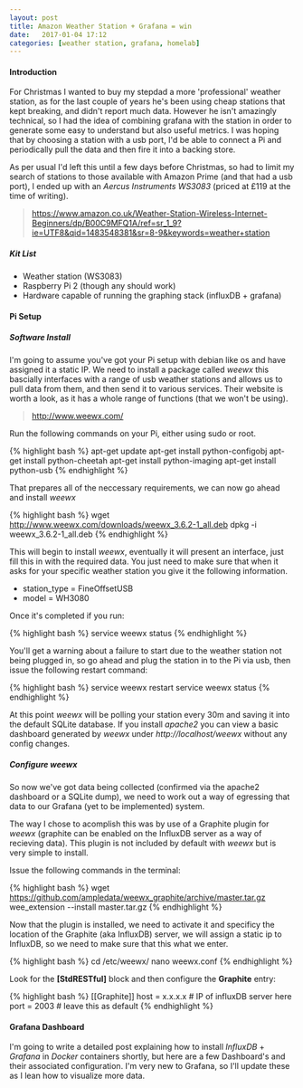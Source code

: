 ```yaml
---
layout: post
title: Amazon Weather Station + Grafana = win
date:   2017-01-04 17:12
categories: [weather station, grafana, homelab]
---
```

#### Introduction
For Christmas I wanted to buy my stepdad a more 'professional' weather station, as for the last couple of years he's been using cheap stations that kept breaking, and didn't report much data. However he isn't amazingly technical, so I had the idea of combining grafana with the station in order to generate some easy to understand but also useful metrics. I was hoping that by choosing a station with a usb port, I'd be able to connect a Pi and periodically pull the data and then fire it into a backing store.

As per usual I'd left this until a few days before Christmas, so had to limit my search of stations to those available with Amazon Prime (and that had a usb port), I ended up with an *Aercus Instruments WS3083* (priced at £119 at the time of writing).

> https://www.amazon.co.uk/Weather-Station-Wireless-Internet-Beginners/dp/B00C9MFQ1A/ref=sr_1_9?ie=UTF8&qid=1483548381&sr=8-9&keywords=weather+station

##### Kit List
- Weather station (WS3083)
- Raspberry Pi 2 (though any should work)
- Hardware capable of running the graphing stack (influxDB + grafana)

#### Pi Setup

##### Software Install
I'm going to assume you've got your Pi setup with debian like os and have assigned it a static IP. We need to install a package called *weewx* this bascially interfaces with a range of usb weather stations and allows us to pull data from them, and then send it to various services. Their website is worth a look, as it has a whole range of functions (that we won't be using).

> http://www.weewx.com/

Run the following commands on your Pi, either using sudo or root.

{% highlight bash %}
apt-get update
apt-get install python-configobj
apt-get install python-cheetah
apt-get install python-imaging
apt-get install python-usb
{% endhighlight %}

That prepares all of the neccessary requirements, we can now go ahead and install *weewx*

{% highlight bash %}
wget http://www.weewx.com/downloads/weewx_3.6.2-1_all.deb
dpkg -i weewx_3.6.2-1_all.deb
{% endhighlight %}

This will begin to install *weewx*, eventually it will present an interface, just fill this in with the required data. You just need to make sure that when it asks for your specific weather station you give it the following information.

- station_type = FineOffsetUSB
- model = WH3080

Once it's completed if you run:

{% highlight bash %}
service weewx status
{% endhighlight %}

You'll get a warning about a failure to start due to the weather station not being plugged in, so go ahead and plug the station in to the Pi via usb, then issue the following restart command:

{% highlight bash %}
service weewx restart
service weewx status
{% endhighlight %}

At this point *weewx* will be polling your station every 30m and saving it into the default SQLite database. If you install *apache2* you can view a basic dashboard generated by *weewx* under *http://localhost/weewx* without any config changes.

##### Configure weewx
So now we've got data being collected (confirmed via the apache2 dashboard or a SQLite dump), we need to work out a way of egressing that data to our Grafana (yet to be implemented) system.

The way I chose to acomplish this was by use of a Graphite plugin for *weewx* (graphite can be enabled on the InfluxDB server as a way of recieving data). This plugin is not included by default with *weewx* but is very simple to install.

Issue the following commands in the terminal:

{% highlight bash %}
wget https://github.com/ampledata/weewx_graphite/archive/master.tar.gz
wee_extension --install master.tar.gz
{% endhighlight %}

Now that the plugin is installed, we need to activate it and specificy the location of the Graphite (aka InfluxDB) server, we will assign a static ip to InfluxDB, so we need to make sure that this what we enter.

{% highlight bash %}
cd /etc/weewx/
nano weewx.conf
{% endhighlight %}

Look for the **[StdRESTful]** block and then configure the **Graphite** entry:

{% highlight bash %}
[[Graphite]]
    host = x.x.x.x # IP of influxDB server here
    port = 2003    # leave this as default
{% endhighlight %}

#### Grafana Dashboard
I'm going to write a detailed post explaining how to install *InfluxDB* + *Grafana* in *Docker* containers shortly, but here are a few Dashboard's and their associated configuration. I'm very new to Grafana, so I'll update these as I lean how to visualize more data.

[image-1]:	/static/img/post-images/dashboard/outdoor-temp.png
[image-2]:	/static/img/post-images/dashboard/outdoor-temp-conf.png

